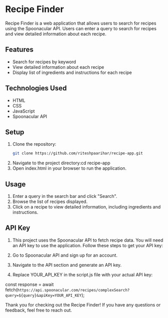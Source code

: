 # Recipe Finder

Recipe Finder is a web application that allows users to search for recipes using the Spoonacular API. Users can enter a query to search for recipes and view detailed information about each recipe.

## Features

- Search for recipes by keyword
- View detailed information about each recipe
- Display list of ingredients and instructions for each recipe

## Technologies Used

- HTML
- CSS
- JavaScript
- Spoonacular API

## Setup

1. Clone the repository:
   ```bash
   git clone https://github.com/riteshpaarihar/recipe-app.git
   ```
2. Navigate to the project directory:cd recipe-app
3. Open index.html in your browser to run the application.

## Usage

1. Enter a query in the search bar and click "Search".
2. Browse the list of recipes displayed.
3. Click on a recipe to view detailed information, including ingredients and instructions.

## API Key

1. This project uses the Spoonacular API to fetch recipe data. You will need an API key to use the application. Follow these steps to get your API key:

2. Go to Spoonacular API and sign up for an account.
3. Navigate to the API section and generate an API key.
4. Replace YOUR_API_KEY in the script.js file with your actual API key:

const response = await fetch(`https://api.spoonacular.com/recipes/complexSearch?query=${query}&apiKey=YOUR_API_KEY`);



Thank you for checking out the Recipe Finder! If you have any questions or feedback, feel free to reach out.